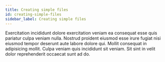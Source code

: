 ```yaml
---
title: Creating simple files
id: creating-simple-files
sidebar_label: Creating simple files
---
```


Exercitation incididunt dolore exercitation veniam ea consequat esse quis pariatur culpa veniam nulla. Nostrud proident eiusmod esse irure fugiat nisi eiusmod tempor deserunt aute labore dolore qui. Mollit consequat in adipisicing mollit. Culpa veniam quis incididunt sit veniam. Sit sint in velit dolor reprehenderit occaecat sunt ad do.

